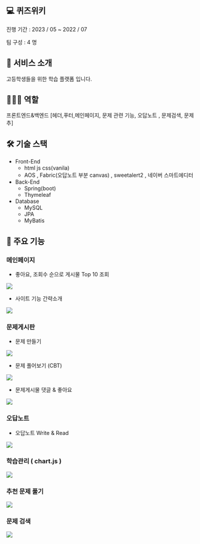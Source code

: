 
## **💻 퀴즈위키**

진행 기간 : 2023 / 05  ~ 2022 / 07

팀 구성 : 4 명

## **📄 서비스 소개**

고등학생들을 위한 학습 플랫폼 입니다.


## 👨🏻‍💻 역할

프론트엔드&백엔드 [헤더,푸터,메인페이지, 문제 관련 기능, 오답노트 , 문제검색, 문제추]

## 🛠 기술 스택

- Front-End
    - html js css(vanila)
    - AOS , Fabric(오답노트 부분 canvas) , sweetalert2 , 네이버 스마트에디터
- Back-End
    - Spring(boot)
    - Thymeleaf
- Database
    - MySQL
    - JPA
    - MyBatis

## **📌 주요 기능**

### 메인페이지

- 좋아요, 조회수 순으로 게시물 Top 10 조회
<img src="https://blog.kakaocdn.net/dn/cSPlEg/btspxaysOfZ/cpr5645T0GF6cZBkYU2BP0/img.webp">

- 사이트 기능 간략소개
<img src="https://blog.kakaocdn.net/dn/l6CHL/btspRK5jK2u/Ucq4IkZm7f335Nounn2dg1/img.webp">


### 문제게시판

- 문제 만들기
<img src="https://blog.kakaocdn.net/dn/KopSX/btspRhoyDo9/iBAGYQuLYe6MvMcPfTYkvK/img.webp">

- 문제 풀어보기 (CBT)
<img src="https://blog.kakaocdn.net/dn/oewGL/btspE3S1pCr/5nxkfLmytHO0DUKomKGr01/img.webp">


- 문제게시물 댓글 & 좋아요
<img src="https://blog.kakaocdn.net/dn/dSMo6i/btspMj1Mrd8/Iu1PBBNIPo6egrRvVaUMUk/img.webp">


### 오답노트

- 오답노트 Write & Read
<img src="https://blog.kakaocdn.net/dn/cKypL2/btspH1Akzgu/ThK260gSHDnwbhrJYM5d9k/img.webp">


### 학습관리 ( chart.js )
<img src="https://blog.kakaocdn.net/dn/cRhyfZ/btspMLcR19h/uhmCClHex2fKsoAkebnGGK/img.webp">

### 추천 문제 풀기
<img src="https://blog.kakaocdn.net/dn/3v9vu/btspK3x4npm/5lKpOKWNHaRgdfAKQJNIAk/img.webp">


### 문제 검색
<img src="https://blog.kakaocdn.net/dn/bP72JI/btspFl69C4G/0anECKHKwYD0y4HVrbWIj0/img.webp">
